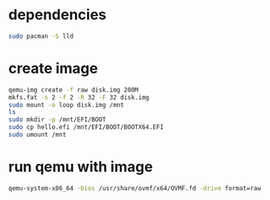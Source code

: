 # dependencies
```bash
sudo pacman -S lld
```

# create image
```bash
qemu-img create -f raw disk.img 200M
mkfs.fat -s 2 -f 2 -R 32 -F 32 disk.img
sudo mount -o loop disk.img /mnt
ls
sudo mkdir -p /mnt/EFI/BOOT
sudo cp hello.efi /mnt/EFI/BOOT/BOOTX64.EFI
sudo umount /mnt
```

# run qemu with image
```bash
qemu-system-x86_64 -bios /usr/share/ovmf/x64/OVMF.fd -drive format=raw,file=disk.img
```